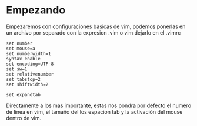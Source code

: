 # Empezando

Empezaremos con configuraciones basicas de vim, podemos ponerlas en un archivo por separado con la expresion .vim o vim dejarlo en el .vimrc

```vim
set number
set mouse=a
set numberwidth=1
syntax enable
set encoding=UTF-8
set sw=1
set relativenumber
set tabstop=2 
set shiftwidth=2 

set expandtab
```
Directamente a los mas importante, estas nos pondra por defecto el numero de linea en vim, el tamaño del los espacion tab y la activación del mouse dentro de vim.


